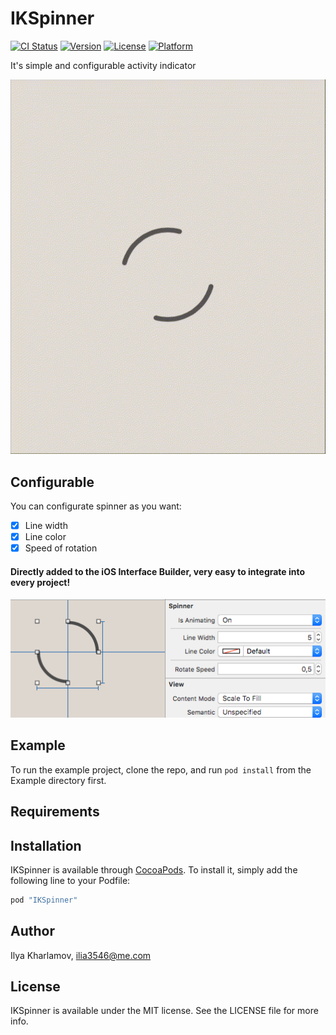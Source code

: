 # IKSpinner

[![CI Status](http://img.shields.io/travis/ilia3546/IKSpinner.svg?style=flat)](https://travis-ci.org/ilia3546/IKSpinner)
[![Version](https://img.shields.io/cocoapods/v/IKSpinner.svg?style=flat)](http://cocoapods.org/pods/IKSpinner)
[![License](https://img.shields.io/cocoapods/l/IKSpinner.svg?style=flat)](http://cocoapods.org/pods/IKSpinner)
[![Platform](https://img.shields.io/cocoapods/p/IKSpinner.svg?style=flat)](http://cocoapods.org/pods/IKSpinner)

It's simple and configurable activity indicator

![iOS screenshot](https://raw.githubusercontent.com/ilia3546/IKSpinner/master/Screenshots/spinner.gif)

## Configurable

You can configurate spinner as you want:
- [x] Line width
- [x] Line color
- [x] Speed of rotation

#### Directly added to the iOS Interface Builder, very easy to integrate into every project!

![xCode screenshot](https://raw.githubusercontent.com/ilia3546/IKSpinner/master/Screenshots/xcode_screenshot.png)

## Example

To run the example project, clone the repo, and run `pod install` from the Example directory first.

## Requirements

## Installation

IKSpinner is available through [CocoaPods](http://cocoapods.org). To install
it, simply add the following line to your Podfile:

```ruby
pod "IKSpinner"
```

## Author

Ilya Kharlamov, ilia3546@me.com

## License

IKSpinner is available under the MIT license. See the LICENSE file for more info.
